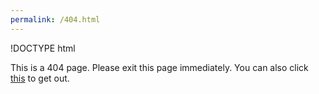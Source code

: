 ```yaml
---
permalink: /404.html
---
```

!DOCTYPE html
<html>
  <p>This is a 404 page. Please exit this page immediately. You can also click <a href="https://un57gcder1.github.io/404.html">this</a> to get out.</p>
</html>
